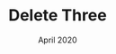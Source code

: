 ---
title: Delete Three
first_line: Third
second_line: One
date: April 2020
layout: post-layout-one
architect: Santiago Calatrava – 2016
byline: The New Yorker
link: https://www.newyorker.com/culture/cultural-comment/the-best-part-of-calatravas-oculus

assets:
  first_img: ./img/2020-01/02.jpg
  second_img: ./img/2020-01/01.jpg
  third_img: ./img/2020-01/03.jpg

first_paragraph: |
  From inside, the Oculus is as eye-popping as its name implies, consisting of ribs of steel, interleaved with windows, that reach to an arching strip of glass, a hundred and sixty feet overhead: a spine seen in negative. Underfoot, white marble tiles offer an almost liquid sheen, like an ice rink on an unseasonably warm day just before the Zamboni is loosed upon it.

large_paragraph: |
  In Calatrava’s original conception, this lower hall was to be bathed in sunlight filtered through glass skylights set into the plaza above. The skylights were abandoned, after it was argued that they compromised the integrity of the memorial overhead. But the wide lower hall, which is roofed with undulating steel ribs, is a beguiling space, with sight lines unobscured by anything so mundane as supporting pillars.

last_paragraph: |
    From inside, the Oculus is as eye-popping as its name implies, consisting of ribs of steel, interleaved with windows, that reach to an arching strip of glass, a hundred and sixty feet overhead: a spine seen in negative. Underfoot, white marble tiles offer an almost liquid sheen, like an ice rink on an unseasonably warm day just before the Zamboni is loosed upon it.
---